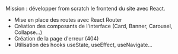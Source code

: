 Mission : développer from scratch le frontend du site avec React.

   - Mise en place des routes avec React Router
   - Création des composants de l'interface (Card, Banner, Carousel, Collapse...)
   - Création de la page d'erreur (404)
   - Utilisation des hooks useState, useEffect, useNavigate...
